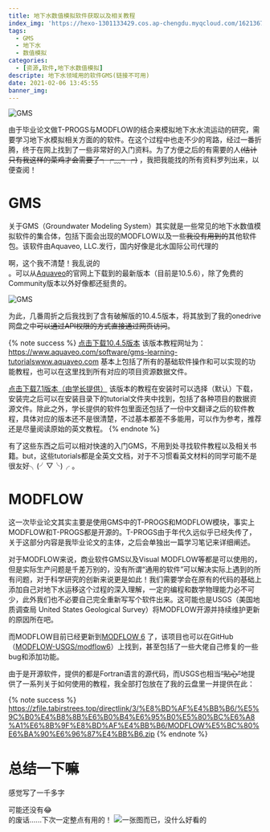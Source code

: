 ```yaml
---
title: 地下水数值模拟软件获取以及相关教程
index_img: 'https://hexo-1301133429.cos.ap-chengdu.myqcloud.com/16213678437069085683738921793155.jpg'
tags:
  - GMS
  - 地下水
  - 数值模拟
categories:
  - [资源,软件,地下水数值模拟]
descripte: 地下水领域用的软件GMS(链接不可用)
date: 2021-02-06 13:45:55
banner_img:
---
```


![GMS](https://hexo-1301133429.cos.ap-chengdu.myqcloud.com/16213678437069085683738921793155.jpg)

由于毕业论文做T-PROGS与MODFLOW的结合来模拟地下水水流运动的研究，需要学习地下水模拟相关方面的的软件。在这个过程中也走不少的弯路，经过一番折腾，终于在网上找到了一些非常好的入门资料。为了方便之后的有需要的人~~(估计只有我这样的菜鸡才会需要了┭┮﹏┭┮)~~ ，我把我能找的所有资料罗列出来，以便查阅！

<!--more-->

# GMS

关于GMS（Groundwater Modeling System）其实就是一些常见的地下水数值模拟软件的集合体，包括下面会出现的MODFLOW以及一些~~我没有用到的~~其他软件包。该软件由Aquaveo, LLC.发行，国内好像是北水国际公司代理的<div class="heimu"> 啊，这个我不清楚！我乱说的</div>。可以从[Aquaveo](https://www.aquaveo.com/software/gms-groundwater-modeling-system-introduction)的官网上下载到的最新版本（目前是10.5.6），除了免费的Community版本以外好像都还挺贵的。

![GMS](https://hexo-1301133429.cos.ap-chengdu.myqcloud.com/20210110170550.png)

为此，几番周折之后我找到了含有破解版的10.4.5版本，将其放到了我的onedrive网盘之中~~可以通过API权限的方式直接通过网页访问~~。

{% note success %}
[点击下载10.4.5版本](https://zfile.tabirstrees.top/directlink/3/%E8%BD%AF%E4%BB%B6/%E5%9C%B0%E4%B8%8B%E6%B0%B4%E6%95%B0%E5%80%BC%E6%A8%A1%E6%8B%9F%E8%BD%AF%E4%BB%B6/GMS/10.4.5/AquaveoGMS.zip)
该版本教程网址为：https://www.aquaveo.com/software/gms-learning-tutorialswww.aquaveo.com 基本上包括了所有的基础软件操作和可以实现的功能教程，也可以在这里找到所有对应的项目资源数据文件。

[点击下载7.1版本（由学长提供）](https://zfile.tabirstrees.top/directlink/3/%E8%BD%AF%E4%BB%B6/%E5%9C%B0%E4%B8%8B%E6%B0%B4%E6%95%B0%E5%80%BC%E6%A8%A1%E6%8B%9F%E8%BD%AF%E4%BB%B6/GMS/GMS.rar)
该版本的教程在安装时可以选择（默认）下载，安装完之后可以在安装目录下的tutorial文件夹中找到，包括了各种项目的数据资源文件。除此之外，学长提供的软件包里面还包括了一份中文翻译之后的软件教程，具体对应的版本还不是很清楚，不过基本都差不多能用，可以作为参考，推荐还是尽量阅读原始的英文教程。
{% endnote %}

有了这些东西之后可以相对快速的入门GMS，不用到处寻找软件教程以及相关书籍。but，这些tutorials都是全英文文档，对于不习惯看英文材料的同学可能不是很友好╮(╯▽╰)╭ 。

# MODFLOW

这一次毕业论文其实主要是使用GMS中的T-PROGS和MODFLOW模块，事实上MODFLOW和T-PROGS都是开源的。T-PROGS由于年代久远似乎已经失传了，关于这部分内容是我毕业论文的主体，之后会单独出一篇学习笔记来详细阐述。

对于MODFLOW来说，商业软件GMS以及Visual MODFLOW等都是可以使用的，但是实际生产问题是千差万别的，没有所谓“通用的软件”可以解决实际上遇到的所有问题，对于科学研究的创新来说更是如此！我们需要学会在原有的代码的基础上添加自己对地下水运移这个过程的深入理解，一定的编程和数学物理能力必不可少，此外我们也不必要自己完全重新写写个软件出来。这可能也是USGS（美国地质调查局 United States Geological Survey）将MODFLOW开源并持续维护更新的原因所在吧。

而MODFLOW目前已经更新到[MODFLOW 6](https://www.usgs.gov/software/modflow-6-usgs-modular-hydrologic-model)
了，该项目也可以在GitHub（[MODFLOW-USGS/modflow6](https://github.com/MODFLOW-USGS/modflow6)）上找到，甚至包括了一些大佬自己修复的一些bug和添加功能。

由于是开源软件，提供的都是Fortran语言的源代码，而USGS也相当~~“贴心”~~地提供了一系列关于如何使用的教程，我全部打包放在了我的云盘里一并提供在此：

{% note success %}
https://zfile.tabirstrees.top/directlink/3/%E8%BD%AF%E4%BB%B6/%E5%9C%B0%E4%B8%8B%E6%B0%B4%E6%95%B0%E5%80%BC%E6%A8%A1%E6%8B%9F%E8%BD%AF%E4%BB%B6/MODFLOW%E5%BC%80%E6%BA%90%E6%96%87%E4%BB%B6.zip
{% endnote %}

# 总结一下嘛

感觉写了一千多字<div class="heimu">可能还没有😂</div>的废话......下次一定整点有用的！
![一张图而已，没什么好看的](http://image.tabirstrees.top/images/2021/02/06/E77C06B943FAD6398EAA3097BE3B80C1.jpg)
